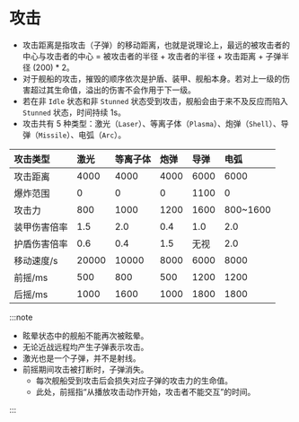 # 攻击

- 攻击距离是指攻击（子弹）的移动距离，也就是说理论上，最远的被攻击者的中心与攻击者的中心 = 被攻击者的半径 + 攻击者的半径 + 攻击距离 + 子弹半径 (200) \* 2。
- 对于舰船的攻击，摧毁的顺序依次是护盾、装甲、舰船本身。若对上一级的伤害超过其生命值，溢出的伤害不会作用于下一级。
- 若在非 `Idle` 状态和非 `Stunned` 状态受到攻击，舰船会由于来不及反应而陷入 `Stunned` 状态，时间持续 1s。
- 攻击共有 5 种类型：激光（`Laser`）、等离子体（`Plasma`）、炮弹（`Shell`）、导弹（`Missile`）、电弧（`Arc`）。

| 攻击类型     | 激光  | 等离子体 | 炮弹 | 导弹 | 电弧     |
| :----------- | :---- | :------- | :--- | :--- | :------- |
| 攻击距离     | 4000  | 4000     | 4000 | 6000 | 6000     |
| 爆炸范围     | 0     | 0        | 0    | 1100 | 0        |
| 攻击力       | 800  | 1000     | 1200 | 1600 | 800~1600 |
| 装甲伤害倍率 | 1.5   | 2.0      | 0.4  | 1.0  | 2.0      |
| 护盾伤害倍率 | 0.6   | 0.4      | 1.5  | 无视 | 2.0      |
| 移动速度/s   | 20000 | 10000    | 8000 | 6000 | 8000     |
| 前摇/ms      | 500   | 800      | 500  | 1200  | 1200      |
| 后摇/ms      | 1000   | 1600      | 1000  | 1800  | 1800      |

:::note

- 眩晕状态中的舰船不能再次被眩晕。
- 无论近战远程均产生子弹表示攻击。
- 激光也是一个子弹，并不是射线。
- 前摇期间攻击被打断时，子弹消失。
  - 每次舰船受到攻击后会损失对应子弹的攻击力的生命值。
  - 此处，前摇指“从播放攻击动作开始，攻击者不能交互”的时间。

:::

